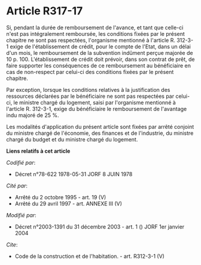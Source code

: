 # Article R317-17

Si, pendant la durée de remboursement de l'avance, et tant que celle-ci n'est pas intégralement remboursée, les conditions
fixées par le présent chapitre ne sont pas respectées, l'organisme mentionné à l'article R. 312-3-1 exige de l'établissement
de crédit, pour le compte de l'Etat, dans un délai d'un mois, le remboursement de la subvention indûment perçue majorée de 10
p. 100. L'établissement de crédit doit prévoir, dans son contrat de prêt, de faire supporter les conséquences de ce
remboursement au bénéficiaire en cas de non-respect par celui-ci des conditions fixées par le présent chapitre. 

Par exception, lorsque les conditions relatives à la justification des ressources déclarées par le bénéficiaire ne sont pas
respectées par celui-ci, le ministre chargé du logement, saisi par l'organisme mentionné à l'article R. 312-3-1, exige du
bénéficiaire le remboursement de l'avantage indu majoré de 25 %. 

Les modalités d'application du présent article sont fixées par arrêté conjoint du ministre chargé de l'économie, des finances
et de l'industrie, du ministre chargé du budget et du ministre chargé du logement.

**Liens relatifs à cet article**

_Codifié par_:

  - Décret n°78-622 1978-05-31 JORF 8 JUIN 1978

_Cité par_:

  - Arrêté du 2 octobre 1995 - art. 19 (V)
  - Arrêté du 29 avril 1997 - art. ANNEXE III (V)

_Modifié par_:

  - Décret n°2003-1391 du 31 décembre 2003 - art. 1 () JORF 1er janvier 2004

_Cite_:

  - Code de la construction et de l'habitation. - art. R312-3-1 (V)
